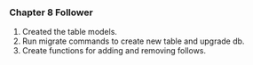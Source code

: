 ### Chapter 8 Follower
1. Created the table models. 
2. Run migrate commands to create new table and upgrade db. 
3. Create functions for adding and removing follows. 